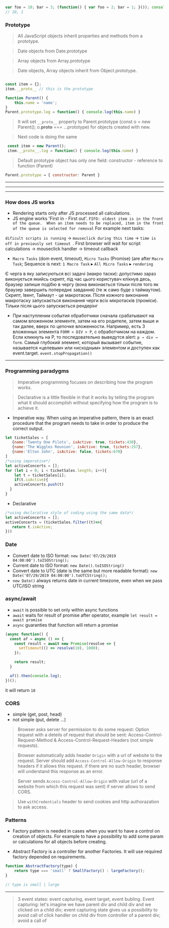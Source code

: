 ```js
var foo = 10; bar = 3; (function() { var foo = 2; bar = 1; }()); console.info(foo, bar);
// 10, 1
```

### Prototype

> All JavaScript objects inherit properties and methods from a prototype.

> Date objects from Date.prototype

> Array objects from Array.prototype

> Date objects, Array objects inherit from Object.prototype.

```js

const item = {};
item.__proto__ // this is the prototype

```
```js
function Parent() {
    this.name = 'name';
}
Parent.prototype.log = function() { console.log(this.name) }
```
> It will set `__proto__` property to Parent.prototype (const o = new Parent(); o.__proto__ === ...prototype) for objects created with new.

> Next code is doing the same
```js
 const item = new Parent();
 item.__proto__.log = function() { console.log(this.name) }
```
> Default prototype object has only one field: constructor - reference to function (Parent)
```js
Parent.prototype → { constructor: Parent }
```
---
---
---
### How does JS works
- Rendering starts only after JS processed all calculations.
- JS engine works 'First in - First out'. 
`FIFO: oldest item is in the front of the queue. 
When an item needs to be replaced, item in the front of the queue is selected for removal`
For example next tasks: 

`dificult scripts is running` → `mouseclick during this time` → `time is off in previously set timeout `. 
First browser will wait for script calculations → mouseclick handler → timeout callback

- `Macro Tasks` (dom event, timeout), `Micro Tasks` (Promise) (are after `Macro Task`;
Sequence is next: `1 Macro Task` ▸ `All Micro Tasks` ▸ `rendering`

Є черга в яку записуються всі задачі (макро таски): допустимо зараз виконується якийсь скрипт,
під час цього користувач клікнув десь, браузер запише подібю в чергу (вона виконається тільки 
після того як браузер завершить попереднє завдання) (те ж само буде з таймаутом). Скрипт, Івент, 
Таймаут - це макротаски. Після кожного виконання макротаску запускається виконання черги 
всіх мікротасків (проміси). Тільки після цього запускається рендерінг

- При наступлении события обработчики сначала срабатывают на самом вложенном элементе, затем на его родителе, затем выше и так далее, вверх по цепочке вложенности. Например, есть 3 вложенных элемента `FORM > DIV > P`, с обработчиком на каждом. Если кликнуть на P, то последовательно выведутся alert: `p → div → form`. Самый глубокий элемент, который вызывает событие, называется «целевым» или «исходным» элементом и доступен как event.target. `event.stopPropagation()`
---
### Programming paradygms
>Imperative programming focuses on describing how the program works.

>Declarative is a little flexible in that it works by telling the program what it should accomplish without specifying how the program is to achieve it.
- Imperative way. When using an imperative pattern, there is an exact procedure that the program needs to take in order to produce the correct output. 
```js
let ticketSales = [
   {name:'Twenty One Pilots', isActive: true, tickets:430}, 
   {name:'The Wiggles Reunion', isActive: true, tickets:257},
   {name:'Elton John', isActive: false, tickets:670}
]
/*using imperative*/
let activeConcerts = [];
for (let i = 0; i < ticketSales.length; i++){
    let t = ticketSales[i]; 
    if(t.isActive){ 
    activeConcerts.push(t)
  }
}
```
- Declarative
```js
/*using declarative style of coding using the same data*/
let activeConcerts = [];
activeConcerts = (ticketSales.filter((t)=>{
   return t.isActive;
}))
```

### Date
- Convert date to ISO format: `new Date('07/29/2019 04:00:00').toISOString();`
- Current date to ISO format: `new Date().toISOString()`
- Convert date to UTC (date is the same but more readable format): `new Date('07/29/2019 04:00:00').toUTCString();`
- `new Date()` always returns date in current timezone, even when we pass UTC/ISO string

### async/await
- `await` is possible to set only within async functions
- `await` waits for result of promise after operator, example `let result = await promise`
- `async` guaranties that function will return a promise

```js
(async function() {
  const af = async () => {
    const result = await new Promise(resolve => {
      setTimeout(() => resolve(10), 1000);
    });

    return result;
  }

  af().then(console.log);
})();
```
it will return `10`

### CORS
- simple (get, post, head)
- not simple (put, delete ...)

> Browser asks server for permission to do some request: Option request with a deteils of request that should be sent:
Access-Control-Request-Method & Access-Control-Request-Headers (not simple requests).

> Browser automatically adds header `Origin` with a url of website to the request. Server should add `Access-Control-Allow-Origin` to response headers if it allows this request. if there are no such header, browser will understand this response as an error.

> Server sends `Access-Control-Allow-Origin` with value (url of a website from which this request was sent) if server allows to send CORS.

> Use `withCredentials` header to send cookies and http authorazation to ask access.


### Patterns

- Factory pattern is needed in cases when you want to have a control on creation of objects. For example to have a possibility to add some param or calculations for all objects before creating.

- Abstract Factory is a controller for another Factories. It will use required factory depended on requirements.
```js
function AbstractFactory(type) {
    return type === 'small' ? SmallFactory() : largeFactory();
}

// type is small | large
```

---

> 3 event states: event capturing, event target, event bubling.
> Event capturing: let's imagine we have parent div and child div and we clicked on a child div; event capturing state gives us a possibility to avoid call of click handler on child div from controller of a parent div;
avoid a call of 
